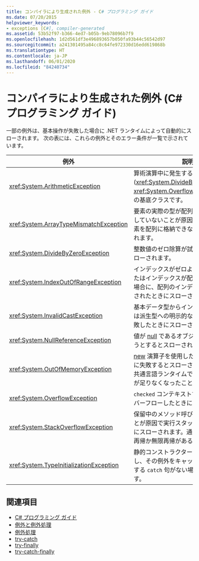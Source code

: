 ```yaml
---
title: コンパイラにより生成された例外 - C# プログラミング ガイド
ms.date: 07/20/2015
helpviewer_keywords:
- exceptions [C#], compiler-generated
ms.assetid: 53b52f97-b366-4ed7-b05b-9eb78096b7f9
ms.openlocfilehash: 1d2d561df3e496893657b050fa93b44c56542d97
ms.sourcegitcommit: a241301495a84cc8c64fe972330d16edd619868b
ms.translationtype: HT
ms.contentlocale: ja-JP
ms.lasthandoff: 06/01/2020
ms.locfileid: "84240734"
---
```

# <a name="compiler-generated-exceptions-c-programming-guide"></a>コンパイラにより生成された例外 (C# プログラミング ガイド)

一部の例外は、基本操作が失敗した場合に .NET ランタイムによって自動的にスローされます。 次の表には、これらの例外とそのエラー条件が一覧で示されています。  
  
|例外|説明|  
|---------------|-----------------|  
|<xref:System.ArithmeticException>|算術演算中に発生する例外 (<xref:System.DivideByZeroException>、<xref:System.OverflowException> など) の基底クラスです。|  
|<xref:System.ArrayTypeMismatchException>|要素の実際の型が配列の実際の型に適合していないことが原因で、指定された要素を配列に格納できない場合にスローされます。|  
|<xref:System.DivideByZeroException>|整数値のゼロ除算が試行されたときにスローされます。|  
|<xref:System.IndexOutOfRangeException>|インデックスがゼロよりも小さい場合またはインデックスが配列の境界外にある場合に、配列のインデックス作成が試行されたときにスローされます。|  
|<xref:System.InvalidCastException>|基本データ型からインターフェイスまたは派生型への明示的な変換が実行時に失敗したときにスローされます。|  
|<xref:System.NullReferenceException>|値が [null](../../language-reference/keywords/null.md) であるオブジェクトを参照しようとするとスローされます。|  
|<xref:System.OutOfMemoryException>|[new](../../language-reference/operators/new-operator.md) 演算子を使用したメモリの割り当てに失敗するとスローされます。 これは、共通言語ランタイムで使用できるメモリが足りなくなったことを示します。|  
|<xref:System.OverflowException>|`checked` コンテキストで算術演算がオーバーフローしたときにスローされます。|  
|<xref:System.StackOverflowException>|保留中のメソッド呼び出しが多すぎることが原因で実行スタックが不足したときにスローされます。通常は、非常に深い再帰か無限再帰があることを示します。|  
|<xref:System.TypeInitializationException>|静的コンストラクターが例外をスローし、その例外をキャッチするための対応する `catch` 句がない場合にスローされます。|  
  
## <a name="see-also"></a>関連項目

- [C# プログラミング ガイド](../index.md)
- [例外と例外処理](./index.md)
- [例外処理](./exception-handling.md)
- [try-catch](../../language-reference/keywords/try-catch.md)
- [try-finally](../../language-reference/keywords/try-finally.md)
- [try-catch-finally](../../language-reference/keywords/try-catch-finally.md)
